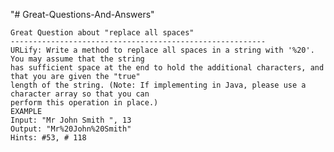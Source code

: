 "# Great-Questions-And-Answers" 
	
	Great Question about "replace all spaces"
	---------------------------------------------------------
	URLify: Write a method to replace all spaces in a string with '%20'. You may assume that the string
	has sufficient space at the end to hold the additional characters, and that you are given the "true"
	length of the string. (Note: If implementing in Java, please use a character array so that you can
	perform this operation in place.)
	EXAMPLE
	Input: "Mr John Smith ", 13
	Output: "Mr%20John%20Smith"
	Hints: #53, # 118